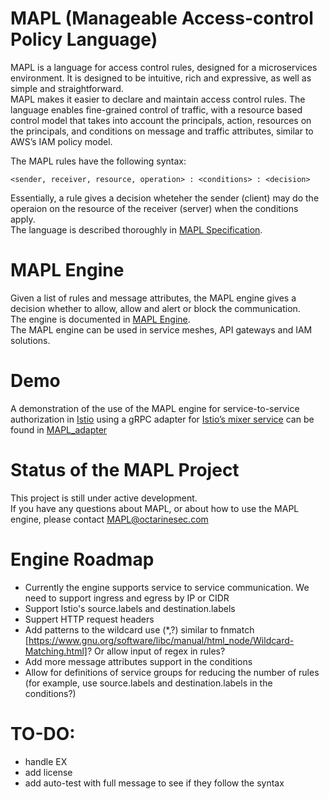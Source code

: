 # MAPL (Manageable Access-control Policy Language)
MAPL is a language for access control rules, designed for a microservices environment.
It is designed to be intuitive, rich and expressive, as well as simple and straightforward.  
MAPL makes it easier to declare and maintain access control rules. The language enables fine-grained control of traffic, with a resource based control model that takes into account the principals, action, resources on the principals, and conditions on message and traffic attributes, similar to AWS’s IAM policy model.

The MAPL rules have the following syntax:  

`<sender, receiver, resource, operation> : <conditions> : <decision>`

Essentially, a rule gives a decision wheteher the sender (client) may do the operaion on the resource of the receiver (server) when the conditions apply.  
The language is described thoroughly in [MAPL Specification](https://github.com/octarinesec/MAPL/tree/master/docs/MAPL_SPEC.md).

# MAPL Engine

Given a list of rules and message attributes, the MAPL engine gives a decision whether to allow, allow and alert or block the communication.  
The engine is documented in [MAPL Engine](https://github.com/octarinesec/MAPL/tree/master/docs/MAPL_ENGINE.md).  
The MAPL engine can be used in service meshes, API gateways and IAM solutions.  

# Demo
A demonstration of the use of the MAPL engine for service-to-service authorization in [Istio](https://istio.io/) using a gRPC adapter for [Istio’s mixer service](https://istio.io/docs/concepts/policies-and-telemetry/) can be found in [MAPL_adapter](https://github.com/octarinesec/MAPL/tree/master/MAPL_ADAPTER/)

# Status of the MAPL Project
This project is still under active development.  
If you have any questions about MAPL, or about how to use the MAPL engine, please contact MAPL@octarinesec.com  

# Engine Roadmap
- Currently the engine supports service to service communication. We need to support ingress and egress by IP or CIDR  
- Support Istio's source.labels and destination.labels  
- Suppert HTTP request headers
- Add patterns to the wildcard use (*,?) similar to fnmatch [https://www.gnu.org/software/libc/manual/html_node/Wildcard-Matching.html]? Or allow input of regex in rules?
- Add more message attributes support in the conditions
- Allow for definitions of service groups for reducing the number of rules (for example, use source.labels and destination.labels in the conditions?)


# TO-DO:

- handle EX
- add license
- add auto-test with full message to see if they follow the syntax

